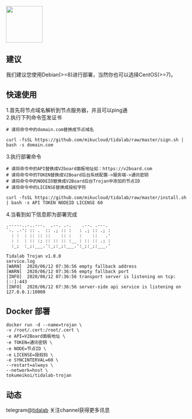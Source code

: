 <img src='https://github.com/tokumeikoi/tidalab-trojan/raw/master/img/tidalab.png' width='100px' align='center'>

## 建议

我们建议您使用Debian(>=8)进行部署，当然你也可以选择CentOS(>=7)。

## 快速使用

1.首先将节点域名解析到节点服务器，并且可以ping通  
2.执行下列命令签发证书

```
# 请将命令中的domain.com替换成节点域名

curl -fsSL https://github.com/mikucloud/tidalab/raw/master/sign.sh | bash -s domain.com
```

3.执行部署命令

```
# 请将命令中的API替换成V2board面板地址如：https://v2board.com
# 请将命令中的TOKEN替换成V2Board后台系统配置->服务端->通讯密钥
# 请将命令中的NODEID替换成V2Board后台Trojan中添加的节点ID
# 请将命令中的LICENSE替换成授权字符

curl -fsSL https://github.com/mikucloud/tidalab/raw/master/install.sh | bash -s API TOKEN NODEID LICENSE 60
```

4.当看到如下信息即为部署完成

```
.-----..-..---.  .--. .-.    .--. .---.
`-. .-': :: .  :: .; :: :   : .; :: .; :
  : :  : :: :: ::    :: :   :    ::   .'
  : :  : :: :; :: :: :: :__ : :: :: .; :
  :_;  :_;:___.':_;:_;:___.':_;:_;:___.'

Tidalab Trojan v1.0.0
service.log
[WARN]  2020/06/12 07:36:56 empty fallback address
[WARN]  2020/06/12 07:36:56 empty fallback port
[INFO]  2020/06/12 07:36:56 transport server is listening on tcp: [::]:443
[INFO]  2020/06/12 07:36:56 server-side api service is listening on 127.0.0.1:10000
```

## Docker 部署

```
docker run -d --name=trojan \
-v /root/.cert:/root/.cert \
-e API=V2Board面板地址 \
-e TOKEN=通讯密钥 \
-e NODE=节点ID \
-e LICENSE=授权码 \
-e SYNCINTERVAL=60 \
--restart=always \
--network=host \
tokumeikoi/tidalab-trojan
```

## 动态

telegram@[tidalab](https://t.me/tidalab)
关注channel获得更多讯息